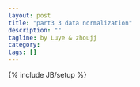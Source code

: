 ```yaml
---
layout: post
title: "part3 3 data normalization"
description: ""
tagline: by Luye & zhoujj
category: 
tags: []
---
```

{% include JB/setup %}

<add homepage preview here>

<!--more-->
